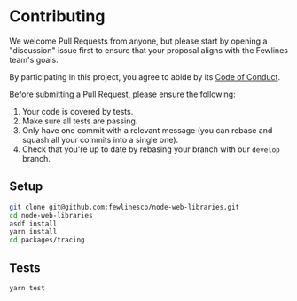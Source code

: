 # Contributing

We welcome Pull Requests from anyone, but please start by opening a "discussion" issue first to ensure that your proposal aligns with the Fewlines team's goals.

By participating in this project, you agree to abide by its [Code of Conduct](../../CODE_OF_CONDUCT.md).

Before submitting a Pull Request, please ensure the following:

1. Your code is covered by tests.
1. Make sure all tests are passing.
1. Only have one commit with a relevant message (you can rebase and squash all your commits into a single one).
1. Check that you're up to date by rebasing your branch with our `develop` branch.

## Setup

```bash
git clone git@github.com:fewlinesco/node-web-libraries.git
cd node-web-libraries
asdf install
yarn install
cd packages/tracing
```

## Tests

```bash
yarn test
```
